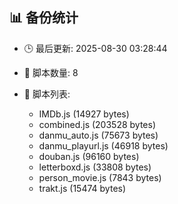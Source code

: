 ## 📊 备份统计

- 🕒 最后更新: 2025-08-30 03:28:44
- 📁 脚本数量: 8
- 📄 脚本列表:

  - IMDb.js (14927 bytes)
  - combined.js (203528 bytes)
  - danmu_auto.js (75673 bytes)
  - danmu_playurl.js (46918 bytes)
  - douban.js (96160 bytes)
  - letterboxd.js (33808 bytes)
  - person_movie.js (7843 bytes)
  - trakt.js (15474 bytes)
